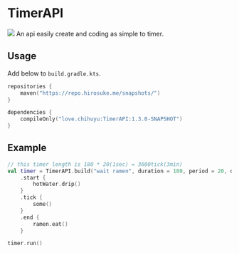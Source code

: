 # TimerAPI
<img src="https://repo.hirosuke.me/api/badge/latest/snapshots/love/chihuyu/TimerAPI?color=40c14a&name=Reposilite"/>
An api easily create and coding as simple to timer.

## Usage

Add below to `build.gradle.kts`.
```kotlin
repositories {
    maven("https://repo.hirosuke.me/snapshots/")
}
```
```kotlin
dependencies {
    compileOnly("love.chihuyu:TimerAPI:1.3.0-SNAPSHOT")
}
```

## Example

```kotlin
// this timer length is 180 * 20(1sec) = 3600tick(3min)
val timer = TimerAPI.build("wait ramen", duration = 180, period = 20, delay = 0)
    .start {
        hotWater.drip()
    }
    .tick {
        some()
    }
    .end {
        ramen.eat()
    }

timer.run()
```

